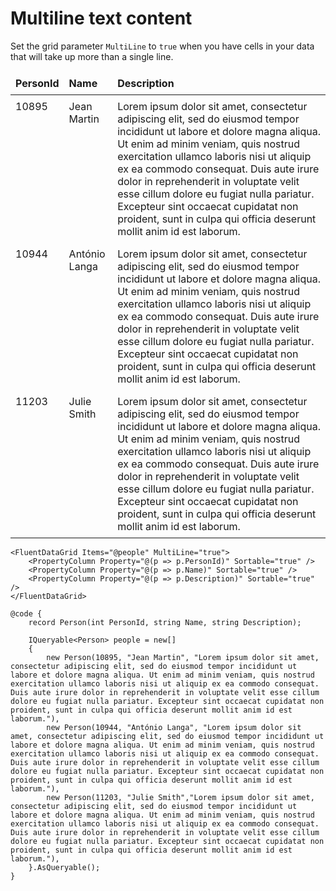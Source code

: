 # Multiline text content

Set the grid parameter `MultiLine` to `true` when you have cells in your data that will take up more than a single line.

<table style="width: 100%; border-collapse: collapse;">
    <thead>
        <tr style="background-color: var(--neutral-layer-3);">
            <th style="padding: 8px; border: 1px solid var(--neutral-stroke-rest); text-align: left;">PersonId</th>
            <th style="padding: 8px; border: 1px solid var(--neutral-stroke-rest); text-align: left;">Name</th>
            <th style="padding: 8px; border: 1px solid var(--neutral-stroke-rest); text-align: left;">Description</th>
        </tr>
    </thead>
    <tbody>
        <tr>
            <td style="padding: 8px; border: 1px solid var(--neutral-stroke-rest); vertical-align: top;">10895</td>
            <td style="padding: 8px; border: 1px solid var(--neutral-stroke-rest); vertical-align: top;">Jean Martin</td>
            <td style="padding: 8px; border: 1px solid var(--neutral-stroke-rest); white-space: normal;">Lorem ipsum dolor sit amet, consectetur adipiscing elit, sed do eiusmod tempor incididunt ut labore et dolore magna aliqua. Ut enim ad minim veniam, quis nostrud exercitation ullamco laboris nisi ut aliquip ex ea commodo consequat. Duis aute irure dolor in reprehenderit in voluptate velit esse cillum dolore eu fugiat nulla pariatur. Excepteur sint occaecat cupidatat non proident, sunt in culpa qui officia deserunt mollit anim id est laborum.</td>
        </tr>
        <tr>
            <td style="padding: 8px; border: 1px solid var(--neutral-stroke-rest); vertical-align: top;">10944</td>
            <td style="padding: 8px; border: 1px solid var(--neutral-stroke-rest); vertical-align: top;">António Langa</td>
            <td style="padding: 8px; border: 1px solid var(--neutral-stroke-rest); white-space: normal;">Lorem ipsum dolor sit amet, consectetur adipiscing elit, sed do eiusmod tempor incididunt ut labore et dolore magna aliqua. Ut enim ad minim veniam, quis nostrud exercitation ullamco laboris nisi ut aliquip ex ea commodo consequat. Duis aute irure dolor in reprehenderit in voluptate velit esse cillum dolore eu fugiat nulla pariatur. Excepteur sint occaecat cupidatat non proident, sunt in culpa qui officia deserunt mollit anim id est laborum.</td>
        </tr>
        <tr>
            <td style="padding: 8px; border: 1px solid var(--neutral-stroke-rest); vertical-align: top;">11203</td>
            <td style="padding: 8px; border: 1px solid var(--neutral-stroke-rest); vertical-align: top;">Julie Smith</td>
            <td style="padding: 8px; border: 1px solid var(--neutral-stroke-rest); white-space: normal;">Lorem ipsum dolor sit amet, consectetur adipiscing elit, sed do eiusmod tempor incididunt ut labore et dolore magna aliqua. Ut enim ad minim veniam, quis nostrud exercitation ullamco laboris nisi ut aliquip ex ea commodo consequat. Duis aute irure dolor in reprehenderit in voluptate velit esse cillum dolore eu fugiat nulla pariatur. Excepteur sint occaecat cupidatat non proident, sunt in culpa qui officia deserunt mollit anim id est laborum.</td>
        </tr>
    </tbody>
</table>

```razor
<FluentDataGrid Items="@people" MultiLine="true">
    <PropertyColumn Property="@(p => p.PersonId)" Sortable="true" />
    <PropertyColumn Property="@(p => p.Name)" Sortable="true" />
    <PropertyColumn Property="@(p => p.Description)" Sortable="true" />
</FluentDataGrid>

@code {
    record Person(int PersonId, string Name, string Description);

    IQueryable<Person> people = new[]
    {
        new Person(10895, "Jean Martin", "Lorem ipsum dolor sit amet, consectetur adipiscing elit, sed do eiusmod tempor incididunt ut labore et dolore magna aliqua. Ut enim ad minim veniam, quis nostrud exercitation ullamco laboris nisi ut aliquip ex ea commodo consequat. Duis aute irure dolor in reprehenderit in voluptate velit esse cillum dolore eu fugiat nulla pariatur. Excepteur sint occaecat cupidatat non proident, sunt in culpa qui officia deserunt mollit anim id est laborum."),
        new Person(10944, "António Langa", "Lorem ipsum dolor sit amet, consectetur adipiscing elit, sed do eiusmod tempor incididunt ut labore et dolore magna aliqua. Ut enim ad minim veniam, quis nostrud exercitation ullamco laboris nisi ut aliquip ex ea commodo consequat. Duis aute irure dolor in reprehenderit in voluptate velit esse cillum dolore eu fugiat nulla pariatur. Excepteur sint occaecat cupidatat non proident, sunt in culpa qui officia deserunt mollit anim id est laborum."),
        new Person(11203, "Julie Smith","Lorem ipsum dolor sit amet, consectetur adipiscing elit, sed do eiusmod tempor incididunt ut labore et dolore magna aliqua. Ut enim ad minim veniam, quis nostrud exercitation ullamco laboris nisi ut aliquip ex ea commodo consequat. Duis aute irure dolor in reprehenderit in voluptate velit esse cillum dolore eu fugiat nulla pariatur. Excepteur sint occaecat cupidatat non proident, sunt in culpa qui officia deserunt mollit anim id est laborum."),
    }.AsQueryable();
}
```